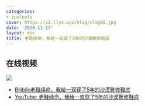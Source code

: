 ```yaml
---
categories:
- zuoluotv
cover: https://c2.llyz.xyz/vlog/vlog68.jpg
date: '2020-11-17'
layout: doc
title: 老鞋续命，我给一双穿了5年的沙漠靴修鞋底
---
```


## 在线视频

![](https://c2.llyz.xyz/vlog/vlog68.jpg)

- [Bilibili:老鞋续命，我给一双穿了5年的沙漠靴修鞋底](https://www.bilibili.com/video/BV1wi4y1j7gQ)
- [YouTube: 老鞋续命，我给一双穿了5年的沙漠靴修鞋底](https://www.youtube.com/watch?v=V-jAHBQMIEU)

